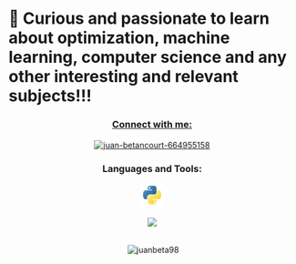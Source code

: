 # 🔭 Curious and passionate to learn about optimization, machine learning, computer science and any other interesting and relevant subjects!!!
<div align="center">
<a href="https://juanbeta98.github.io/">
  
<h3 align="center">Connect with me:</h3>
<p align="center">
<a href="https://linkedin.com/in/juan-betancourt-664955158" target="blank"><img align="center" src="https://raw.githubusercontent.com/rahuldkjain/github-profile-readme-generator/master/src/images/icons/Social/linked-in-alt.svg" alt="juan-betancourt-664955158" height="30" width="40" /></a>
</p>
<h3 align="center">Languages and Tools:</h3>
<p align="center"> <a href="https://www.python.org" target="_blank" rel="noreferrer"> <img src="https://raw.githubusercontent.com/devicons/devicon/master/icons/python/python-original.svg" alt="python" width="40" height="40"/> </a> </p>
  
<img align="center" src="https://github-readme-stats.vercel.app/api/top-langs/?username=juanbeta98&layout=compact&theme=radical&langs_count=4" />
</a>
  
<br>
</br>

<p>&nbsp;<img align="center" src="https://github-readme-stats.vercel.app/api?username=juanbeta98&show_icons=true&locale=en" alt="juanbeta98" /></p>
</div>




<!--
Here are some ideas to get you started:

- 🔭 I’m currently working on ...
- 🌱 I’m currently learning ...
- 👯 I’m looking to collaborate on ...
- 🤔 I’m looking for help with ...
- 💬 Ask me about ...
- 📫 How to reach me: ...
- 😄 Pronouns: ...
- ⚡ Fun fact: ...
-->
